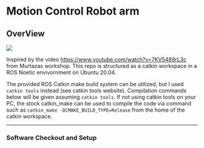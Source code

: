 # Motion Control Robot arm

## OverView
![](https://github.com/KimJiHong190/Robot-arm/blob/master/hand1.gif)

Inspired by the video https://www.youtube.com/watch?v=7KV5489rL3c from Murtazas workshop. 
This repo is structured as a catkin workspace in a ROS Noetic envivornment on Ubuntu 20.04. 

The provided ROS Catkin make build system can be utilized, but I used ```catkin tools``` instead (see catkin tools website). Compilation commands below will be given assuming ```catkin tools```. If not using catkin tools on your PC, the stock catkin_make can be used to compile the code via command such as ```catkin_make -DCMAKE_BUILD_TYPE=Release``` from the home of the catkin workspace.

-----------
### Software Checkout and Setup
